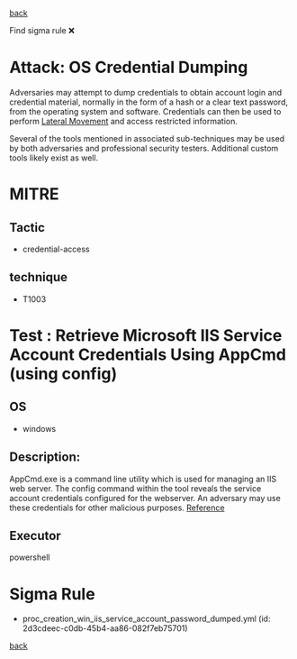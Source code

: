 
[back](../index.md)

Find sigma rule :x: 

# Attack: OS Credential Dumping 

Adversaries may attempt to dump credentials to obtain account login and credential material, normally in the form of a hash or a clear text password, from the operating system and software. Credentials can then be used to perform [Lateral Movement](https://attack.mitre.org/tactics/TA0008) and access restricted information.

Several of the tools mentioned in associated sub-techniques may be used by both adversaries and professional security testers. Additional custom tools likely exist as well.


# MITRE
## Tactic
  - credential-access


## technique
  - T1003


# Test : Retrieve Microsoft IIS Service Account Credentials Using AppCmd (using config)
## OS
  - windows


## Description:
AppCmd.exe is a command line utility which is used for managing an IIS web server. The config command within the tool reveals the service account credentials configured for the webserver. An adversary may use these credentials for other malicious purposes.
[Reference](https://twitter.com/0gtweet/status/1588815661085917186?cxt=HHwWhIDUyaDbzYwsAAAA)

## Executor
powershell

# Sigma Rule
 - proc_creation_win_iis_service_account_password_dumped.yml (id: 2d3cdeec-c0db-45b4-aa86-082f7eb75701)



[back](../index.md)
